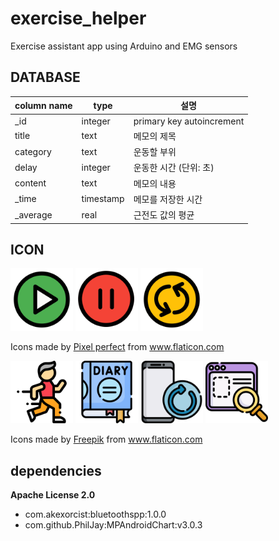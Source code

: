 # exercise_helper
 Exercise assistant app using Arduino and EMG sensors

## DATABASE

| column name | type      | 설명                      |
| ----------- | --------- | ------------------------- |
| _id         | integer   | primary key autoincrement |
| title       | text      | 메모의 제목               |
| category    | text      | 운동할 부위               |
| delay       | integer   | 운동한 시간 (단위: 초)    |
| content     | text      | 메모의 내용               |
| _time       | timestamp | 메모를 저장한 시간        |
| _average    | real      | 근전도 값의 평균          |

## ICON

<p float="left">
    <img src="exercise_helper_app\app\src\main\res\drawable\play.png" width="100">
        <img src="exercise_helper_app\app\src\main\res\drawable\stop.png" width="100">
        <img src="exercise_helper_app\app\src\main\res\drawable\reset.png" width="100">
</p>


<div>Icons made by <a href="https://www.flaticon.com/authors/pixel-perfect" title="Pixel perfect">Pixel perfect</a> from <a href="https://www.flaticon.com/" title="Flaticon">www.flaticon.com</a></div>

<p float="left">
    <img src="exercise_helper_app\app\src\main\res\drawable\exercises.png" width="100">
        <img src="exercise_helper_app\app\src\main\res\drawable\diary.png" width="100">
    <img 
    src="exercise_helper_app\app\src\main\res\drawable\refresh.png" width="100">
        <img 
    src="exercise_helper_app\app\src\main\res\drawable\dashboard.png" width="100">
</p>


<div>Icons made by <a href="https://www.freepik.com" title="Freepik">Freepik</a> from <a href="https://www.flaticon.com/" title="Flaticon">www.flaticon.com</a></div>

## dependencies

**Apache License 2.0**

* com.akexorcist:bluetoothspp:1.0.0
* com.github.PhilJay:MPAndroidChart:v3.0.3